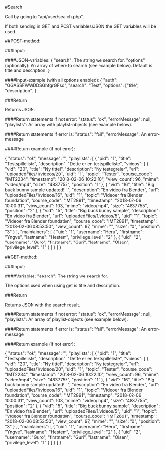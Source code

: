 #Search

Call by going to "api/user/search.php".

If both sending in GET and POST variables/JSON the GET variables will be used.

##POST-method:

###Input:

####JSON-variables:
{
    "search": The string we search for.
    "options" (optionally): An array of where to search (see example below). Default is title and description.
}

####Input-example (with all options enabled):
{
	"auth": "GGASSFWWDDSGhfgrGFsd",
	"search": "Test",
	"options": ["title", "description"]
}

###Return

Returns JSON.

####Return statements if not error:
"status": "ok",
"errorMessage": null,
"playlists": An array with playlist-objects (see example below).

####Return statements if error is:
"status": "fail",
"errorMessage": An error-message

####Return example (if not error):

{
    "status": "ok",
    "message": "",
    "playlists": [
        {
            "pid": "1",
            "title": "Testspilleliste",
            "description": "Dette er en testspilleliste",
            "videos": [
                {
                    "vid": "20",
                    "title": "Ny tittel",
                    "description": "Ny testegreier",
                    "url": "uploadedFiles/1/videos/20",
                    "uid": "1",
                    "topic": "Tester",
                    "course_code": "IMT2234",
                    "timestamp": "2018-02-06 10:22:10",
                    "view_count": 96,
                    "mime": "video/mp4",
                    "size": "4837755",
                    "position": "1"
                },
                {
                    "vid": "16",
                    "title": "Big buck bunny sample updated!!!!",
                    "description": "En video fra Blender",
                    "url": "uploadedFiles/1/videos/16",
                    "uid": "1",
                    "topic": "Videoer fra Blender foundation",
                    "course_code": "IMT2891",
                    "timestamp": "2018-02-06 10:00:31",
                    "view_count": 103,
                    "mime": "video/mp4",
                    "size": "4837755",
                    "position": "2"
                },
                {
                    "vid": "5",
                    "title": "Big buck bunny sample",
                    "description": "En video fra Blender",
                    "url": "uploadedFiles/1/videos/5",
                    "uid": "1",
                    "topic": "Videoer fra Blender foundation",
                    "course_code": "IMT2891",
                    "timestamp": "2018-02-06 08:53:50",
                    "view_count": 97,
                    "mime": "",
                    "size": "0",
                    "position": "3"
                }
            ],
            "maintainers": [
                {
                    "uid": "1",
                    "username": "Heru",
                    "firstname": "Yngve",
                    "lastname": "Hestem",
                    "privilege_level": "2"
                },
                {
                    "uid": "2",
                    "username": "Guro",
                    "firstname": "Guri",
                    "lastname": "Olsen",
                    "privilege_level": "1"
                }
            ]
        }
    ]
}


##GET-method:

###Input:

####Variables:
"search": The string we search for.

The options used when using get is title and description.

###Return

Returns JSON with the search result.

####Return statements if not error:
"status": "ok",
"errorMessage": null,
"playlists": An array of playlist-objects (see example below).

####Return statements if error is:
"status": "fail",
"errorMessage": An error-message

####Return example (if not error):

{
    "status": "ok",
    "message": "",
    "playlists": [
        {
            "pid": "1",
            "title": "Testspilleliste",
            "description": "Dette er en testspilleliste",
            "videos": [
                {
                    "vid": "20",
                    "title": "Ny tittel",
                    "description": "Ny testegreier",
                    "url": "uploadedFiles/1/videos/20",
                    "uid": "1",
                    "topic": "Tester",
                    "course_code": "IMT2234",
                    "timestamp": "2018-02-06 10:22:10",
                    "view_count": 96,
                    "mime": "video/mp4",
                    "size": "4837755",
                    "position": "1"
                },
                {
                    "vid": "16",
                    "title": "Big buck bunny sample updated!!!!",
                    "description": "En video fra Blender",
                    "url": "uploadedFiles/1/videos/16",
                    "uid": "1",
                    "topic": "Videoer fra Blender foundation",
                    "course_code": "IMT2891",
                    "timestamp": "2018-02-06 10:00:31",
                    "view_count": 103,
                    "mime": "video/mp4",
                    "size": "4837755",
                    "position": "2"
                },
                {
                    "vid": "5",
                    "title": "Big buck bunny sample",
                    "description": "En video fra Blender",
                    "url": "uploadedFiles/1/videos/5",
                    "uid": "1",
                    "topic": "Videoer fra Blender foundation",
                    "course_code": "IMT2891",
                    "timestamp": "2018-02-06 08:53:50",
                    "view_count": 97,
                    "mime": "",
                    "size": "0",
                    "position": "3"
                }
            ],
            "maintainers": [
                {
                    "uid": "1",
                    "username": "Heru",
                    "firstname": "Yngve",
                    "lastname": "Hestem",
                    "privilege_level": "2"
                },
                {
                    "uid": "2",
                    "username": "Guro",
                    "firstname": "Guri",
                    "lastname": "Olsen",
                    "privilege_level": "1"
                }
            ]
        }
    ]
}